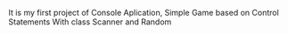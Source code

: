 It is my first project of Console Aplication, 
Simple Game based on Control Statements 
With class Scanner and Random 